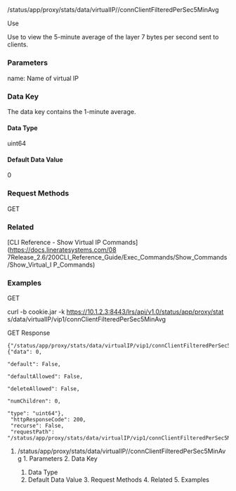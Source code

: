 ##
/status/app/proxy/stats/data/virtualIP/<name>/connClientFilteredPerSec5MinAvg

Use

Use to view the 5-minute average of the layer 7 bytes per second sent to
clients.

### Parameters

name: Name of virtual IP

### Data Key

The data key contains the 1-minute average.

#### Data Type

uint64

#### Default Data Value

0

### Request Methods

GET

### Related

[CLI Reference - Show Virtual IP Commands](https://docs.lineratesystems.com/08
7Release_2.6/200CLI_Reference_Guide/Exec_Commands/Show_Commands/Show_Virtual_I
P_Commands)

### Examples

GET

curl -b cookie.jar -k https://10.1.2.3:8443/lrs/api/v1.0/status/app/proxy/stat
s/data/virtualIP/vip1/connClientFilteredPerSec5MinAvg

GET Response

    
    
    {"/status/app/proxy/stats/data/virtualIP/vip1/connClientFilteredPerSec5MinAvg": {"data": 0,
                                                                                        "default": False,
                                                                                        "defaultAllowed": False,
                                                                                        "deleteAllowed": False,
                                                                                        "numChildren": 0,
                                                                                        "type": "uint64"},
     "httpResponseCode": 200,
     "recurse": False,
     "requestPath": "/status/app/proxy/stats/data/virtualIP/vip1/connClientFilteredPerSec5MinAvg"}
    

  1. /status/app/proxy/stats/data/virtualIP/<name>/connClientFilteredPerSec5MinAvg
    1. Parameters
    2. Data Key
      1. Data Type
      2. Default Data Value
    3. Request Methods
    4. Related
    5. Examples

